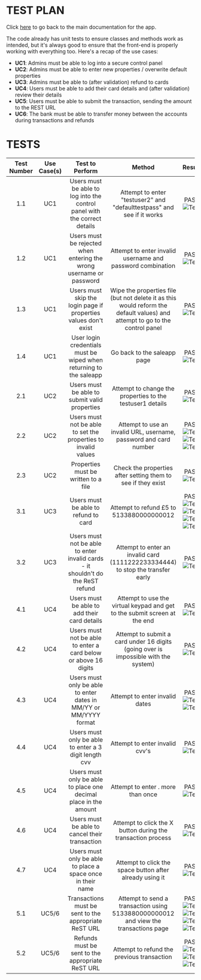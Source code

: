# TEST PLAN

Click [here](https://github.com/WT000/COM528AE1/blob/main/ae1/documentation/appDesign.md) to go back to the main documentation for the app.

The code already has unit tests to ensure classes and methods work as intended, but it's always good to ensure that the front-end is properly working with everything too. Here's a recap of the use cases:
- **UC1**: Admins must be able to log into a secure control panel
- **UC2**: Admins must be able to enter new properties / overwrite default properties
- **UC3**: Admins must be able to (after validation) refund to cards
- **UC4**: Users must be able to add their card details and (after validation) review their details
- **UC5**: Users must be able to submit the transaction, sending the amount to the REST URL
- **UC6**: The bank must be able to transfer money between the accounts during transactions and refunds

# TESTS

**Test Number**|**Use Case(s)**|**Test to Perform**|**Method**|**Result**
:-----:|:-----:|:-----:|:-----:|:-----:
1.1|UC1|Users must be able to log into the control panel with the correct details|Attempt to enter "testuser2" and "defaulttestpass" and see if it works|PASS ![Test](https://github.com/WT000/GROUPA5AE1/blob/main/ae1/documentation/images/1.1.PNG)
1.2|UC1|Users must be rejected when entering the wrong username or password|Attempt to enter invalid username and password combination|PASS ![Test](https://github.com/WT000/GROUPA5AE1/blob/main/ae1/documentation/images/1.2.PNG)
1.3|UC1|Users must skip the login page if properties values don't exist|Wipe the properties file (but not delete it as this would reform the default values) and attempt to go to the control panel|PASS ![Test](https://github.com/WT000/GROUPA5AE1/blob/main/ae1/documentation/images/1.3.PNG)
1.4|UC1|User login credentials must be wiped when returning to the saleapp|Go back to the saleapp page|PASS ![Test](https://github.com/WT000/GROUPA5AE1/blob/main/ae1/documentation/images/1.4.PNG)
2.1|UC2|Users must be able to submit valid properties|Attempt to change the properties to the testuser1 details|PASS ![Test](https://github.com/WT000/GROUPA5AE1/blob/main/ae1/documentation/images/2.1.PNG)
2.2|UC2|Users must not be able to set the properties to invalid values|Attempt to use an invalid URL, username, password and card number|PASS ![Test](https://github.com/WT000/GROUPA5AE1/blob/main/ae1/documentation/images/2.2A.PNG) ![Test](https://github.com/WT000/GROUPA5AE1/blob/main/ae1/documentation/images/2.2B.PNG) ![Test](https://github.com/WT000/GROUPA5AE1/blob/main/ae1/documentation/images/2.2C.PNG)
2.3|UC2|Properties must be written to a file|Check the properties after setting them to see if they exist|PASS ![Test](https://github.com/WT000/GROUPA5AE1/blob/main/ae1/documentation/images/2.3.PNG)
3.1|UC3|Users must be able to refund to card|Attempt to refund £5 to 5133880000000012|PASS ![Test](https://github.com/WT000/GROUPA5AE1/blob/main/ae1/documentation/images/3.1A.PNG) ![Test](https://github.com/WT000/GROUPA5AE1/blob/main/ae1/documentation/images/3.1B.PNG) ![Test](https://github.com/WT000/GROUPA5AE1/blob/main/ae1/documentation/images/3.1C.PNG) ![Test](https://github.com/WT000/GROUPA5AE1/blob/main/ae1/documentation/images/3.1D.PNG)
3.2|UC3|Users must not be able to enter invalid cards - it shouldn't do the ReST refund|Attempt to enter an invalid card (1111222233334444) to stop the transfer early|PASS ![Test](https://github.com/WT000/GROUPA5AE1/blob/main/ae1/documentation/images/3.2.PNG)
4.1|UC4|Users must be able to add their card details|Attempt to use the virtual keypad and get to the submit screen at the end|PASS ![Test](https://github.com/WT000/GROUPA5AE1/blob/main/ae1/documentation/images/4.1.PNG)
4.2|UC4|Users must not be able to enter a card below or above 16 digits|Attempt to submit a card under 16 digits (going over is impossible with the system)|PASS ![Test](https://github.com/WT000/GROUPA5AE1/blob/main/ae1/documentation/images/4.2.PNG)
4.3|UC4|Users must only be able to enter dates in MM/YY or MM/YYYY format|Attempt to enter invalid dates|PASS ![Test](https://github.com/WT000/GROUPA5AE1/blob/main/ae1/documentation/images/4.3A.PNG) ![Test](https://github.com/WT000/GROUPA5AE1/blob/main/ae1/documentation/images/4.3B.PNG)
4.4|UC4|Users must only be able to enter a 3 digit length cvv|Attempt to enter invalid cvv's|PASS ![Test](https://github.com/WT000/GROUPA5AE1/blob/main/ae1/documentation/images/4.4.PNG)
4.5|UC4|Users must only be able to place one decimal place in the amount|Attempt to enter . more than once|PASS ![Test](https://github.com/WT000/GROUPA5AE1/blob/main/ae1/documentation/images/4.5.PNG)
4.6|UC4|Users must be able to cancel their transaction|Attempt to click the X button during the transaction process|PASS ![Test](https://github.com/WT000/GROUPA5AE1/blob/main/ae1/documentation/images/4.6.PNG)
4.7|UC4|Users must only be able to place a space once in their name|Attempt to click the space button after already using it|PASS ![Test](https://github.com/WT000/GROUPA5AE1/blob/main/ae1/documentation/images/4.7.PNG)
5.1|UC5/6|Transactions must be sent to the appropriate ReST URL|Attempt to send a transaction using 5133880000000012 and view the transactions page|PASS ![Test](https://github.com/WT000/GROUPA5AE1/blob/main/ae1/documentation/images/5.1A.PNG) ![Test](https://github.com/WT000/GROUPA5AE1/blob/main/ae1/documentation/images/5.1B.PNG) ![Test](https://github.com/WT000/GROUPA5AE1/blob/main/ae1/documentation/images/5.1C.PNG) ![Test](https://github.com/WT000/GROUPA5AE1/blob/main/ae1/documentation/images/5.1D.PNG)
5.2|UC5/6|Refunds must be sent to the appropriate ReST URL|Attempt to refund the previous transaction|PASS ![Test](https://github.com/WT000/GROUPA5AE1/blob/main/ae1/documentation/images/5.2A.PNG) ![Test](https://github.com/WT000/GROUPA5AE1/blob/main/ae1/documentation/images/5.2B.PNG) ![Test](https://github.com/WT000/GROUPA5AE1/blob/main/ae1/documentation/images/5.2C.PNG) 
